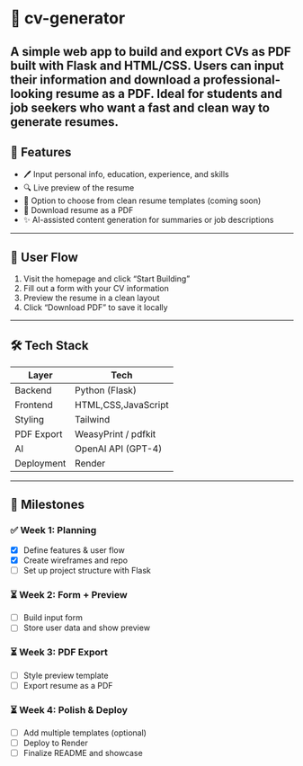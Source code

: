 # 📝 cv-generator
A simple web app to build and export CVs as PDF built with Flask and HTML/CSS. Users can input their information and download a professional-looking resume as a PDF. Ideal for students and job seekers who want a fast and clean way to generate resumes.
---
## 🚀 Features

- 🖊️ Input personal info, education, experience, and skills
- 🔍 Live preview of the resume
- 🎨 Option to choose from clean resume templates (coming soon)
- 📄 Download resume as a PDF
- ✨ AI-assisted content generation for summaries or job descriptions
---
## 🧭 User Flow

1. Visit the homepage and click “Start Building”
2. Fill out a form with your CV information
3. Preview the resume in a clean layout
4. Click “Download PDF” to save it locally
---
## 🛠️ Tech Stack

| Layer        | Tech               |
|--------------|--------------------|
| Backend      | Python (Flask)     |
| Frontend     | HTML,CSS,JavaScript|
| Styling      | Tailwind           |
| PDF Export   | WeasyPrint / pdfkit|
| AI           | OpenAI API (GPT-4) |
| Deployment   | Render             |

---

## 📆 Milestones

### ✅ Week 1: Planning
- [x] Define features & user flow
- [x] Create wireframes and repo
- [ ] Set up project structure with Flask

### ⏳ Week 2: Form + Preview
- [ ] Build input form
- [ ] Store user data and show preview

### ⏳ Week 3: PDF Export
- [ ] Style preview template
- [ ] Export resume as a PDF

### ⏳ Week 4: Polish & Deploy
- [ ] Add multiple templates (optional)
- [ ] Deploy to Render
- [ ] Finalize README and showcase
